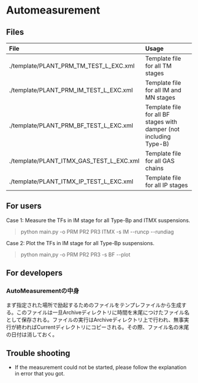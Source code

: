 


# Automeasurement
## Files

|File|Usage|
|:-|:-|
|./template/PLANT_PRM_TM_TEST_L_EXC.xml| Template file for all TM stages |
|./template/PLANT_PRM_IM_TEST_L_EXC.xml| Template file for all IM and MN stages |
|./template/PLANT_PRM_BF_TEST_L_EXC.xml| Template file for all BF stages with damper (not including Type-B)|
|./template/PLANT_ITMX_GAS_TEST_L_EXC.xml| Template file for all GAS chains|
|./template/PLANT_ITMX_IP_TEST_L_EXC.xml| Template file for all IP stages|

## For users

Case 1: Measure the TFs in IM stage for all Type-Bp and ITMX suspensions.
> python main.py -o PRM PR2 PR3 ITMX -s IM --runcp --rundiag

Case 2: Plot the TFs in IM stage for all Type-Bp suspensions.
> python main,py -o PRM PR2 PR3 -s BF --plot

## For developers


### AutoMeasurementの中身

まず指定された場所で励起するためのファイルをテンプレファイルから生成する。このファイルは一旦Archiveディレクトリに時間を末尾につけたファイル名として保存される。ファイルの実行はArchiveディレクトリ上で行われ、無事実行が終わればCurrentディレクトリにコピーされる。その際、ファイル名の末尾の日付は消しておく。


## Trouble shooting

 * If the measurement could not be started, please follow the explanation in error that you got.

